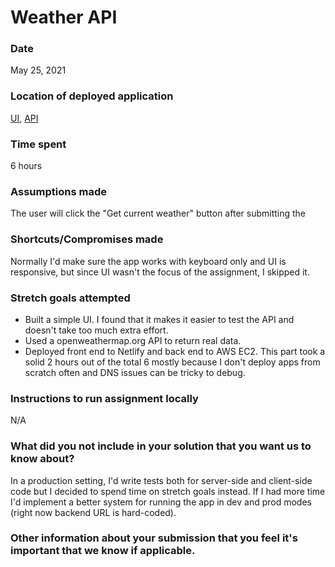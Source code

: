 # Weather API

### Date

May 25, 2021

### Location of deployed application

<a href="https://weather.levkaratun.com">UI</a>, <a href="https://api.weather.levkaratun.com/weather?city=Vancouver">API</a>

### Time spent

6 hours

### Assumptions made

The user will click the "Get current weather" button after submitting the

### Shortcuts/Compromises made

Normally I'd make sure the app works with keyboard only and UI is responsive, but since UI wasn't the focus of the assignment, I skipped it.

### Stretch goals attempted

- Built a simple UI. I found that it makes it easier to test the API and doesn't take too much extra effort.
- Used a openweathermap.org API to return real data.
- Deployed front end to Netlify and back end to AWS EC2. This part took a solid 2 hours out of the total 6 mostly because I don't deploy apps from scratch often and DNS issues can be tricky to debug.

### Instructions to run assignment locally

N/A

### What did you not include in your solution that you want us to know about?

In a production setting, I'd write tests both for server-side and client-side code but I decided to spend time on stretch goals instead.
If I had more time I'd implement a better system for running the app in dev and prod modes (right now backend URL is hard-coded).

### Other information about your submission that you feel it's important that we know if applicable.

